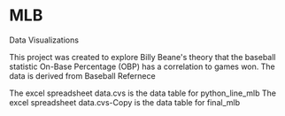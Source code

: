 # MLB
Data Visualizations 

This project was created to explore Billy Beane's theory that the baseball statistic On-Base Percentage (OBP) has a correlation to games won. 
The data is derived from Baseball Refernece 

The excel spreadsheet data.cvs is the data table for python_line_mlb
The excel spreadsheet data.cvs-Copy is the data table for final_mlb
